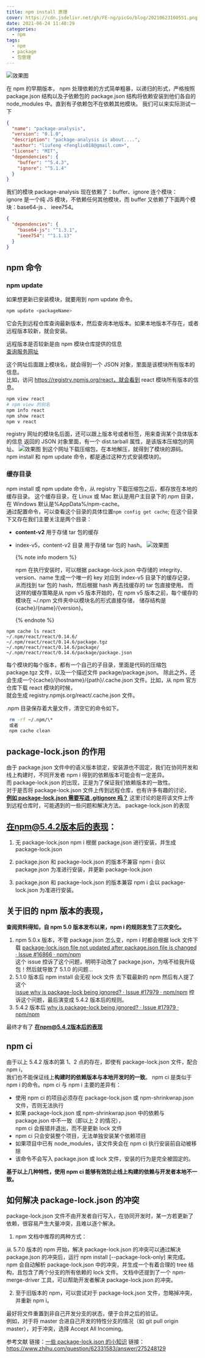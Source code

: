 ```yaml
---
title: npm install 原理
cover: https://cdn.jsdelivr.net/gh/FE-ng/picGo/blog/20210623160551.png
date: 2021-06-24 11:48:29
categories:
  - npm
tags:
  - npm
  - package
  - 包管理
---
```


<!-- # npm install 原理 -->

<img src="https://cdn.jsdelivr.net/gh/FE-ng/picGo/blog/20210624114733.png"  alt="效果图" />

在 npm 的早期版本， npm 处理依赖的方式简单粗暴，以递归的形式，严格按照 package.json 结构以及子依赖包的 package.json 结构将依赖安装到他们各自的 node_modules 中。直到有子依赖包不在依赖其他模块。
我们可以来实际测试一下

```json
{
  "name": "package-analysis",
  "version": "0.1.0",
  "description": "package-analysis is about....",
  "author": "liufeng <fengliu018@gmail.com>",
  "license": "MIT",
  "dependencies": {
    "buffer": "^5.4.3",
    "ignore": "^5.1.4"
  }
}
```

我们的模块 package-analysis 现在依赖了：buffer、ignore 连个模块：  
ignore 是一个纯 JS 模块，不依赖任何其他模块，而 buffer 又依赖了下面两个模块：base64-js 、 ieee754。

```json
{
  "dependencies": {
    "base64-js": "^1.3.1",
    "ieee754": "^1.1.13"
  }
}
```

## npm 命令

### npm update

如果想更新已安装模块，就要用到 npm update 命令。

```bash
npm update <packageName>
```

它会先到远程仓库查询最新版本，然后查询本地版本。如果本地版本不存在，或者远程版本较新，就会安装。

远程版本是否较新是由 npm 模块仓库提供的信息  
[查询服务网址](https://registry.npmjs.org/)

这个网址后面跟上模块名，就会得到一个 JSON 对象，里面是该模块所有版本的信息。  
比如，访问 https://registry.npmjs.org/react，就会看到 react 模块所有版本的信息。

```bash
npm view react
# npm view 的别名
npm info react
npm show react
npm v react
```

registry 网址的模块名后面，还可以跟上版本号或者标签，用来查询某个具体版本的信息
返回的 JSON 对象里面，有一个 dist.tarball 属性，是该版本压缩包的网址。
<img src="https://cdn.jsdelivr.net/gh/FE-ng/picGo/blog/20210624192834.png"  alt="效果图" />
到这个网址下载压缩包，在本地解压，就得到了模块的源码。  
npm install 和 npm update 命令，都是通过这种方式安装模块的。

### 缓存目录

npm install 或 npm update 命令，从 registry 下载压缩包之后，都存放在本地的缓存目录。
这个缓存目录，在 Linux 或 Mac 默认是用户主目录下的.npm 目录，在 Windows 默认是%AppData%/npm-cache。  
通过配置命令，可以查看这个目录的具体位置`npm config get cache`;
在这个目录下又存在我们主要关注是两个目录：

- **content-v2**
  用于存储 tar 包的缓存
- index-v5，content-v2 目录
  用于存储 tar 包的 hash。
  <img class="image800" src="https://cdn.jsdelivr.net/gh/FE-ng/picGo/blog/20210624201056.png"  alt="效果图" />

  {% note info modern %}

  npm 在执行安装时，可以根据 package-lock.json 中存储的 integrity、version、name 生成一个唯一的 key 对应到 index-v5 目录下的缓存记录，  
  从而找到 tar 包的 hash，然后根据 hash 再去找缓存的 tar 包直接使用。
  而这样的缓存策略是从 npm v5 版本开始的，在 npm v5 版本之前，每个缓存的模块在 ~/.npm 文件夹中以模块名的形式直接存储，
  储存结构是{cache}/{name}/{version}。

  {% endnote %}

```
npm cache ls react
~/.npm/react/react/0.14.6/
~/.npm/react/react/0.14.6/package.tgz
~/.npm/react/react/0.14.6/package/
~/.npm/react/react/0.14.6/package/package.json
```

每个模块的每个版本，都有一个自己的子目录，里面是代码的压缩包 package.tgz 文件，以及一个描述文件 package/package.json。
除此之外，还会生成一个{cache}/{hostname}/{path}/.cache.json 文件。比如，从 npm 官方仓库下载 react 模块的时候，  
就会生成 registry.npmjs.org/react/.cache.json 文件。

.npm 目录保存着大量文件，清空它的命令如下。

```bash
 rm -rf ~/.npm/\*
 或者
 npm cache clean
```

## package-lock.json 的作用

由于 package.json 文件中的语义版本锁定，安装源也不固定，我们在协同开发和线上构建时，不同开发者 npm i 得到的依赖版本可能会有一定差异。  
而 package-lock.json 的出现，正是为了保证我们依赖版本的一致性。  
对于是否将 package-lock.json 文件上传到远程仓库，也有许多有趣的讨论，  
**[例如 package-lock.json 需要写进 .gitignore 吗？](https://www.zhihu.com/question/264560841)**
这里讨论的是将该文件上传到远程仓库时，可能遇到的一些问题和解决方法。
package-lock.json 的表现

## 在npm@5.4.2版本后的表现：

1. 无 package-lock.json
   npm i 根据 package.json 进行安装，并生成 package-lock.json

2. package.json 和 package-lock.json 的版本不兼容
   npm i 会以 package.json 为准进行安装，并更新 package-lock.json

3. package.json 和 package-lock.json 的版本兼容
   npm i 会以 package-lock.json 为准进行安装。

## 关于旧的 npm 版本的表现，

**查阅资料得知，自 npm 5.0 版本发布以来，npm i 的规则发生了三次变化。**

1. npm 5.0.x 版本，不管 package.json 怎么变，npm i 时都会根据 lock 文件下载
   [package-lock.json file not updated after package.json file is changed · Issue #16866 · npm/npm](https://github.com/npm/npm/issues/16866)  
    这个 issue 控诉了这个问题，明明手动改了 package.json，为啥不给我升级包！然后就导致了 5.1.0 的问题...
2. 5.1.0 版本后 npm install 会无视 lock 文件 去下载最新的 npm 然后有人提了这个  
   [issue why is package-lock being ignored? · Issue #17979 · npm/npm](https://github.com/npm/npm/issues/17979)
   控诉这个问题，最后演变成 5.4.2 版本后的规则。
3. 5.4.2 版本后 [why is package-lock being ignored? · Issue #17979 · npm/npm](https://github.com/npm/npm/issues/17979)

最终才有了 **在npm@5.4.2版本后的表现**

## npm ci

由于以上 5.4.2 版本的第 1、2 点的存在，即使有 package-lock.json 文件，配合 npm i，  
我们也不能保证线上**构建时的依赖版本与本地开发时的一致**。
npm ci 是类似于 npm i 的命令。npm ci 与 npm i 主要的差异有：

- 使用 npm ci 的项目必须存在 package-lock.json 或 npm-shrinkwrap.json 文件，否则无法执行
- 如果 package-lock.json 或 npm-shrinkwrap.json 中的依赖与 package.json 中不一致（即以上 2 的情况），  
  npm ci 会报错并退出，而不是更新 lock 文件
- npm ci 只会安装整个项目，无法单独安装某个依赖项目
- 如果项目中已有 node_modules，该文件夹会在 npm ci 执行安装前自动被移除
- 该命令不会写入 package.json 或 lock 文件，安装的行为是完全被固定的。

**基于以上几种特性，使用 npm ci 能够有效防止线上构建的依赖与开发者本地不一致。**

## 如何解决 package-lock.json 的冲突

package-lock.json 文件不由开发者自行写入，在协同开发时，某一方若更新了依赖，很容易产生大量冲突，且难以逐个解决。

1. npm 文档中推荐的两种方式：

从 5.7.0 版本的 npm 开始，解决 package-lock.json 的冲突可以通过解决 package.json 的冲突后，运行 npm install [--package-lock-only] 来完成。npm 会自动解析 package-lock.json 中的冲突，并生成一个有着合理的 tree 结构，且包含了两个分支的所有依赖的 lock 文件。
文档中还提到了一个 npm-merge-driver 工具，可以帮助开发者解决 package-lock.json 的冲突。

2. 至于旧版本的 npm，可以尝试对于 package-lock.json 文件，忽略掉冲突，并重新 npm i。

最好将文件重置到非自己开发分支的状态，便于合并之后的验证。  
例如，对于将 master 合进自己开发的特性分支的情况（如 git pull origin master），对于冲突，选择 Accept All Incoming。

参考文献
链接：[一些 package-lock.json 的小知识](https://juejin.cn/post/6844904116108410887)
链接：https://www.zhihu.com/question/62331583/answer/275248129
